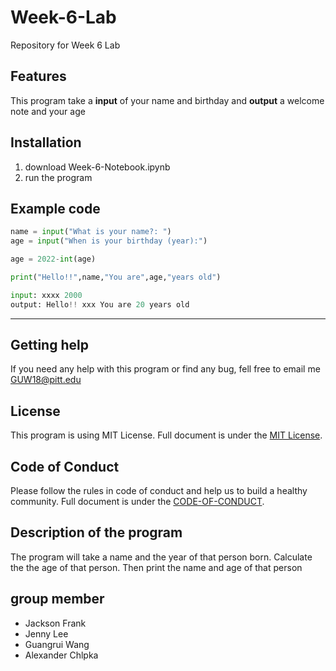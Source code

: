 # Week-6-Lab
Repository for Week 6 Lab

## Features

This program take a **input** of your name and birthday and **output** a welcome note and your age

## Installation

1. download Week-6-Notebook.ipynb
2. run the program

## Example code

```python
name = input("What is your name?: ")
age = input("When is your birthday (year):")

age = 2022-int(age)

print("Hello!!",name,"You are",age,"years old")

input: xxxx 2000
output: Hello!! xxx You are 20 years old
```

---

## Getting help

If you need any help with this program or find any bug, fell free to email me GUW18@pitt.edu 

## License

This program is using MIT License. Full document is under the [MIT License](https://github.com/wgr5600133/Week-6-Lab/blob/master/LICENSE.md).

## Code of Conduct

Please follow the rules in code of conduct and help us to build a healthy community. Full document is under the [CODE-OF-CONDUCT](https://github.com/wgr5600133/Week-6-Lab/blob/master/CODE-OF-CONDUCT.md).

## Description of the program

The program will take a name and the year of that person born. Calculate the the age of that person. Then print the name and age of that person

## group member
- Jackson Frank
- Jenny Lee
- Guangrui Wang
- Alexander Chlpka
